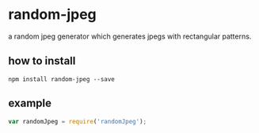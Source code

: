 # random-jpeg
a random jpeg generator which generates jpegs with
rectangular patterns.

## how to install

```
npm install random-jpeg --save
```


## example

```javascript
var randomJpeg = require('randomJpeg');

```
